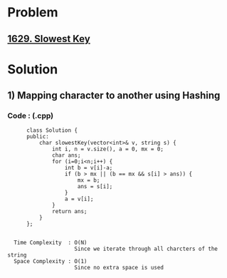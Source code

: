 # Problem

## [1629. Slowest Key](https://leetcode.com/problems/slowest-key/)


# Solution 

## 1) Mapping character to another using Hashing

     
      

   ### Code : (.cpp)
      
          class Solution {
          public:
              char slowestKey(vector<int>& v, string s) {
                  int i, n = v.size(), a = 0, mx = 0;
                  char ans;
                  for (i=0;i<n;i++) {
                      int b = v[i]-a;
                      if (b > mx || (b == mx && s[i] > ans)) {
                          mx = b;
                          ans = s[i];
                      }
                      a = v[i];
                  }
                  return ans;
              }
          };


      Time Complexity  : O(N) 
                         Since we iterate through all charcters of the string
      Space Complexity : O(1)
                         Since no extra space is used
          
      
